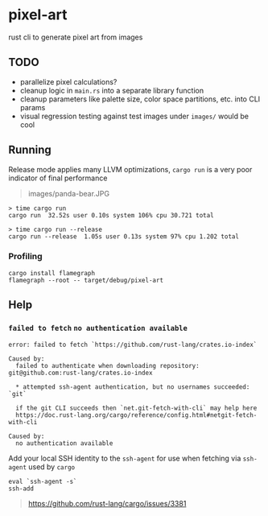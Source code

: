 # pixel-art
rust cli to generate pixel art from images



## TODO

- parallelize pixel calculations?
- cleanup logic in `main.rs` into a separate library function
- cleanup parameters like palette size, color space partitions, etc. into CLI params
- visual regression testing against test images under `images/` would be cool


## Running

Release mode applies many LLVM optimizations, `cargo run` is a very poor indicator of final performance

> images/panda-bear.JPG
```
> time cargo run
cargo run  32.52s user 0.10s system 106% cpu 30.721 total

> time cargo run --release
cargo run --release  1.05s user 0.13s system 97% cpu 1.202 total
```

### Profiling

```
cargo install flamegraph
flamegraph --root -- target/debug/pixel-art
```


## Help

### `failed to fetch` `no authentication available`

```
error: failed to fetch `https://github.com/rust-lang/crates.io-index`

Caused by:
  failed to authenticate when downloading repository: git@github.com:rust-lang/crates.io-index

  * attempted ssh-agent authentication, but no usernames succeeded: `git`

  if the git CLI succeeds then `net.git-fetch-with-cli` may help here
  https://doc.rust-lang.org/cargo/reference/config.html#netgit-fetch-with-cli

Caused by:
  no authentication available
```

Add your local SSH identity to the `ssh-agent` for use when fetching via `ssh-agent` used by `cargo`

```
eval `ssh-agent -s`
ssh-add
```

> https://github.com/rust-lang/cargo/issues/3381
